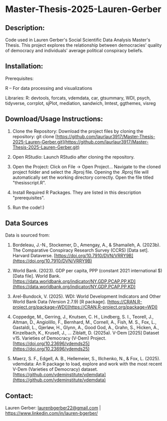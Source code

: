 # Master-Thesis-2025-Lauren-Gerber

## Description: 
Code used in Lauren Gerber's Social Scientific Data Analysis Master's Thesis. This project explores the relationship between democracies' quality of democracy and individuals' average political conspiracy beliefs. 

## Installation:
Prerequisites:

R – For data processing and visualizations

Libraries:
R: devtools, forcats, vdemdata, car, gtsummary, WDI, psych, tidyverse, corrplot, sjPlot, mediation, sandwich, lmtest, ggthemes, visreg

## Download/Usage Instructions: 
1. Clone the Repository:
Download the project files by cloning the repository: git clone [https://github.com/laurlaur3917/Master-Thesis-2025-Lauren-Gerber.git](https://github.com/laurlaur3917/Master-Thesis-2025-Lauren-Gerber.git)
2. Open RStudio:
Launch RStudio after cloning the repository.

3. Open the Project:
Click on File -> Open Project...
Navigate to the cloned project folder and select the .Rproj file. Opening the .Rproj file will automatically set the working directory correctly. Open the file titled "thesisscript.R". 

4. Install Required R Packages. They are listed in this description "prerequisites".  
   
5. Run the code!:) 

## Data Sources
Data is sourced from: 

1. Bordeleau, J.-N., Stockemer, D., Amengay, A., & Shamaileh, A. (2023b). The Comparative Conspiracy Research Survey (CCRS) [Data set]. Harvard Dataverse. [https://doi.org/10.7910/DVN/VRRY9B](https://doi.org/10.7910/DVN/VRRY9B) 

2. World Bank. (2023). GDP per capita, PPP (constant 2021 international $) [Data file]. World Bank. [https://data.worldbank.org/indicator/NY.GDP.PCAP.PP.KD](https://data.worldbank.org/indicator/NY.GDP.PCAP.PP.KD)

3. Arel-Bundock, V. (2025). WDI: World Development Indicators and Other World Bank Data (Version 2.7.9) [R package]. [https://CRAN.R-project.org/package=WDI](https://CRAN.R-project.org/package=WDI) 

4. Coppedge, M., Gerring, J., Knutsen, C. H., Lindberg, S. I., Teorell, J., Altman, D., Angiolillo, F., Bernhard, M., Cornell, A., Fish, M. S., Fox, L., Gastaldi, L., Gjerløw, H., Glynn, A., Good God, A., Grahn, S., Hicken, A., Kinzelbach, K., Krusell, J., ... Ziblatt, D. (2025a). V-Dem [2025] Dataset v15. Varieties of Democracy (V-Dem) Project. [https://doi.org/10.23696/vdemds25](https://doi.org/10.23696/vdemds25) 

5. Maerz, S. F., Edgell, A. B., Hellemeier, S., Illchenko, N., & Fox, L. (2025). vdemdata: An R package to load, explore and work with the most recent V-Dem (Varieties of Democracy) dataset. [https://github.com/vdeminstitute/vdemdata](https://github.com/vdeminstitute/vdemdata) 


## Contact: 

Lauren Gerber: laurenbgerber22@gmail.com | https://www.linkedin.com/in/lauren-bgerber/ 
